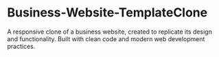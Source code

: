 # Business-Website-TemplateClone
A responsive clone of a business website, created to replicate its design and functionality. Built with clean code and modern web development practices.
